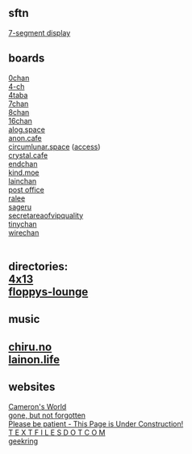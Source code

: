 ## sftn
<a href="/7segments.html">7-segment display</a>

## boards
<a href="http://0chan.vip/">0chan</a><br>
<a href="https://4-ch.net/">4-ch</a><br>
<a href="https://4taba.net/">4taba</a><br>
<a href="https://7chan.org/">7chan</a><br>
<a href="https://8chan.se/">8chan</a><br>
<a href="https://16chan.xyz/">16chan</a><br>
<a href="https://alogs.theguntretort.com/">alog.space</a><br>
<a href="https://anon.cafe/">anon.cafe</a><br>
<a href="http://circumlunar.space/">circumlunar.space</a> (<a href="https://bombadillo.colorfield.space/docs/">access</a>)<br>
<a href="https://crystal.cafe/">crystal.cafe</a><br>
<a href="https://endchan.net/">endchan</a><br>
<a href="https://kind.moe/">kind.moe</a><br>
<a href="https://lainchan.org/">lainchan</a><br>
<a href="http://afternoon.dynu.com/">post office</a><br>
<a href="https://ralee.org/">ralee</a><br>
<a href="https://sageru.org/">sageru</a><br>
<a href="https://secretareaofvipquality.org/">secretareaofvipquality</a><br>
<a href="https://dis.tinychan.net/">tinychan</a><br>
<a href="https://wirechan.org/">wirechan</a><br>
<br>

directories:<br>
<a href="http://4x13.net/f.html">4x13</a><br>
<a href="https://floppys-lounge.neocities.org/pages/links/index.html">floppys-lounge</a><br>
---

## music
<a href="https://chiru.no/">chiru.no</a><br>
<a href="https://lainon.life/">lainon.life</a><br>
---

## websites
<a href="https://www.cameronsworld.net/">Cameron's World</a><br>
<a href="https://lainzine.neocities.org/archive.html">gone, but not forgotten</a><br>
<a href="http://www.textfiles.com/underconstruction/">Please be patient - This Page is Under Construction!</a><br>
<a href="http://www.textfiles.com/">T E X T F I L E S D O T C O M</a><br>
<a href="https://geekring.net/">geekring</a><br>
